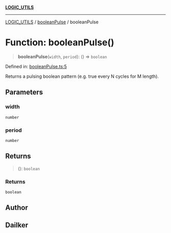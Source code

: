 [**LOGIC_UTILS**](../../README.md)

***

[LOGIC_UTILS](../../README.md) / [booleanPulse](../README.md) / booleanPulse

# Function: booleanPulse()

> **booleanPulse**(`width`, `period`): () => `boolean`

Defined in: [booleanPulse.ts:5](https://github.com/dailker/everyutil/blob/c1119b9befc384594ad07b4277ef37c36f79d0c2/src/logic/booleanPulse.ts#L5)

Returns a pulsing boolean pattern (e.g. true every N cycles for M length).

## Parameters

### width

`number`

### period

`number`

## Returns

> (): `boolean`

### Returns

`boolean`

## Author

## Dailker
